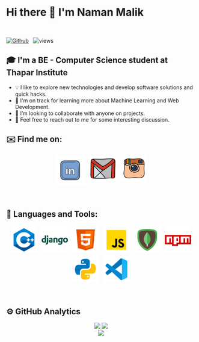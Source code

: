 # Hi there 👋 I'm Naman Malik 
<br />

[![Github](https://img.shields.io/github/followers/namanmalikk?label=Follow&style=social)](https://github.com/namanmalikk) &nbsp; ![views](https://komarev.com/ghpvc/?username=namanmalikk)

## 🎓 I'm a BE - Computer Science student at Thapar Institute

* 💡  I like to explore new technologies and develop software solutions and quick hacks.
* 🌱  I'm on track for learning more about Machine Learning and Web Development.
* 👯 I’m looking to collaborate with anyone on projects.
* 💬  Feel free to reach out to me for some interesting discussion.

## ✉️ Find me on:

<p align="center">
 <a href="https://linkedin.com/in/namanmalikk"><img src="lld2.png" alt="LinkedIn" height="80" style="vertical-align:top; margin:4px"></a>
 <a href="mailto:namanmalikk@gmail.com"> <img src="gmail.png" alt="" height="70" style="vertical-align:top; margin:4px"></a>
 <a href="https://instagram.com/namanmalikk"> <img src="insta.png" alt="Python" height="70" style="vertical-align:top; margin:4px"></a>
</p>

<br />

## 🧰 Languages and Tools:
<p align="center">
<img src="cpp.png" alt="CPP" height="70" style="vertical-align:top; margin:4px">
<img src="django.png" alt="Django" height="70" style="vertical-align:top; margin:4px">
<!-- <img src="go.png" alt="Go" height="70" style="vertical-align:top; margin:4px"> -->
<img src="html.png" alt="HTML" height="70" style="vertical-align:top; margin:4px">
<img src="js.png" alt="JS" height="70" style="vertical-align:top; margin:4px">
<img src="mongo.png" alt="Mongodb" height="70" style="vertical-align:top; margin:4px">
<img src="npm.png" alt="NPM" height="70" style="vertical-align:top; margin:4px">
<!-- <img src="php.png" alt="PHP" height="70" style="vertical-align:top; margin:4px"> -->
<img src="py.png" alt="PYTHON" height="70" style="vertical-align:top; margin:4px">
<!-- <img src="unity.png" alt="UNITY" height="70" style="vertical-align:top; margin:4px"> -->
<img src="vs.png" alt="Visual Studio" height="70" style="vertical-align:top; margin:4px">
</p>

<br />

## ⚙️  GitHub Analytics

<p align = "center">
  <img src = "https://github-readme-stats.vercel.app/api?username=namanmalikk&show_icons=true&theme=dark" width = 500>
  <img src = "https://github-readme-stats.vercel.app/api/top-langs/?username=namanmalikk&theme=dark" width = 300><br>
  <img src = "https://github-readme-streak-stats.herokuapp.com/?user=namanmalikk&theme=dark&hide_border=true" width = 500>
</p>

<!-- ![Parv's GitHub stats](https://github-readme-stats.vercel.app/api?username=parvg555&theme=dark&show_icons=true) &nbsp; ![Top Langs](https://github-readme-stats.vercel.app/api/top-langs/?username=parvg555&theme=dark) -->

